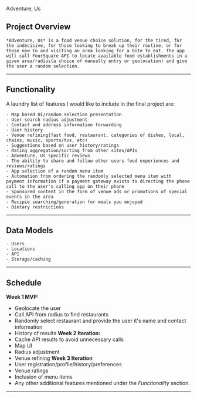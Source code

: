 Adventure, Us
## **Project Overview**
~~~
*Adventure, Us* is a food venue choice solution, for the tired, for the indecisive, for those looking to break up their routine, or for those new to and visiting an area looking for a bite to eat. The app will call FourSquare API to locate available food establishments in a given area/radius(a choice of manually entry or geolocation) and give the user a random selection.
~~~

---
## **Functionality**

 A laundry list of features I would like to include in the final project are:
~~~
- Map based UI/random selection presentation
- User search radius adjustment
- Contact and address information forwarding
- User history
- Venue refining(fast food, restaurant, categories of dishes, local, chains, music, sports/tvs, etc)
- Suggestions based on user history/ratings
- Rating aggregation/sorting from other sites/APIs
- Adventure, Us specific reviews
- The ability to share and follow other users food experiences and reviews/ratings
- App selection of a random menu item
- Automation from ordering the randomly selected menu item with payment information if a payment gateway exists to directing the phone call to the user's calling app on their phone
- Sponsored content in the form of venue ads or promotions of special events in the area
- Recipie searching/generation for meals you enjoyed
- Dietary restrictions
~~~


---
## **Data Models**

~~~
- Users
- Locations
- API
- Storage/caching
~~~

---
## **Schedule**

**Week 1 MVP:** 
- Geolocate the user
- Call API from radius to find restaurants
- Randomly select restaurant and provide the user it's name and contact information
- History of results
**Week 2 Iteration:** 
- Cache API results to avoid unnecessary calls
- Map UI
- Radius adjustment
- Venue refining
**Week 3 Iteration**
- User registration/profile/history/preferences
- Venue ratings
- Inclusion of menu items
- Any other additional features mentioned under the *Functionality* section.
---
